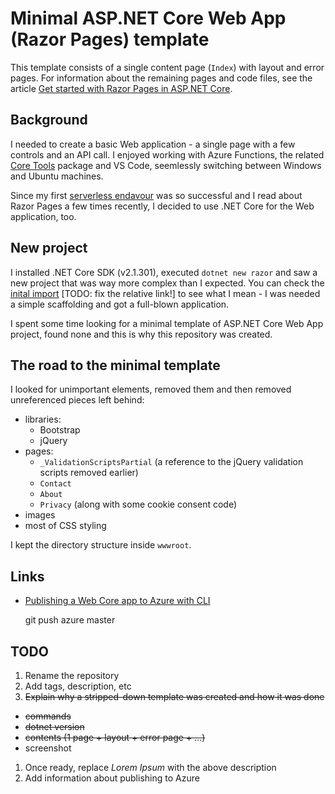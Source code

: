 # Minimal ASP.NET Core Web App (Razor Pages) template

This template consists of a single content page (`Index`) with layout and error pages. For information
about the remaining pages and code files, see the article 
[Get started with Razor Pages in ASP.NET Core](https://docs.microsoft.com/en-us/aspnet/core/tutorials/razor-pages/razor-pages-start?view=aspnetcore-2.1#project-files-and-folders).

## Background

I needed to create a basic Web application - a single page with a few controls and an API call. 
I enjoyed working with Azure Functions, the related [Core Tools](https://github.com/Azure/azure-functions-core-tools)
package and VS Code, seemlessly switching between Windows and Ubuntu machines.

Since my first [serverless endavour](https://github.com/chopeen/last-fm-not-mine-alert-func) was so successful and
I read about Razor Pages a few times recently, I decided to use .NET Core for the Web application, too.

## New project

I installed .NET Core SDK (v2.1.301), executed `dotnet new razor` and saw a new project that was way more complex
than I expected. You can check the [inital import](/tree/a2e71aec1537bc803707a1eded2013a1c6d8eed4) [TODO: fix the relative link!] to see what 
I mean - I was needed a simple scaffolding and got a full-blown application.

I spent some time looking for a minimal template of ASP.NET Core Web App project, found none and this is why this
repository was created.

## The road to the minimal template

I looked for unimportant elements, removed them and then removed unreferenced pieces left behind:

- libraries:
  - Bootstrap
  - jQuery 
- pages:
  - `_ValidationScriptsPartial` (a reference to the jQuery validation scripts removed earlier)
  - `Contact`
  - `About`
  - `Privacy` (along with some cookie consent code)
- images
- most of CSS styling

I kept the directory structure inside `wwwroot`.

## Links

 - [Publishing a Web Core app to Azure with CLI](https://docs.microsoft.com/en-us/aspnet/core/tutorials/publish-to-azure-webapp-using-cli?view=aspnetcore-2.1&tabs=other)

    git push azure master

## TODO
  1. Rename the repository
  1. Add tags, description, etc
  1. ~~Explain why a stripped-down template was created and how it was done~~
   - ~~commands~~
   - ~~dotnet version~~
   - ~~contents (1 page + layout + error page + ...)~~
   - screenshot
  1. Once ready, replace _Lorem Ipsum_ with the above description
  1. Add information about publishing to Azure
